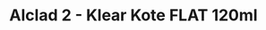 ---
layout: product
title: "Alclad 2 - Klear Kote FLAT 120ml"
price: "TBA" 
desc: "N/A"
img_path: "/assets/img/ALC314.jpg"
brand: "N/A"
available: false
special_offer: false
new: false
soon: false
cat: "040000"
subcat: "040300"
subsubcat: "0N/A"
sifra: "ALC314"
---